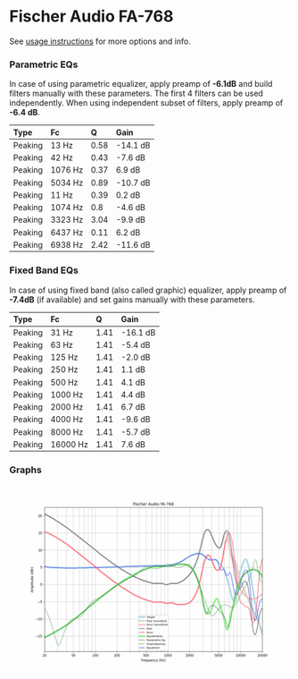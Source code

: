 # Fischer Audio FA-768
See [usage instructions](https://github.com/jaakkopasanen/AutoEq#usage) for more options and info.

### Parametric EQs
In case of using parametric equalizer, apply preamp of **-6.1dB** and build filters manually
with these parameters. The first 4 filters can be used independently.
When using independent subset of filters, apply preamp of **-6.4 dB**.

| Type    | Fc      |    Q | Gain     |
|:--------|:--------|:-----|:---------|
| Peaking | 13 Hz   | 0.58 | -14.1 dB |
| Peaking | 42 Hz   | 0.43 | -7.6 dB  |
| Peaking | 1076 Hz | 0.37 | 6.9 dB   |
| Peaking | 5034 Hz | 0.89 | -10.7 dB |
| Peaking | 11 Hz   | 0.39 | 0.2 dB   |
| Peaking | 1074 Hz | 0.8  | -4.6 dB  |
| Peaking | 3323 Hz | 3.04 | -9.9 dB  |
| Peaking | 6437 Hz | 0.11 | 6.2 dB   |
| Peaking | 6938 Hz | 2.42 | -11.6 dB |

### Fixed Band EQs
In case of using fixed band (also called graphic) equalizer, apply preamp of **-7.4dB**
(if available) and set gains manually with these parameters.

| Type    | Fc       |    Q | Gain     |
|:--------|:---------|:-----|:---------|
| Peaking | 31 Hz    | 1.41 | -16.1 dB |
| Peaking | 63 Hz    | 1.41 | -5.4 dB  |
| Peaking | 125 Hz   | 1.41 | -2.0 dB  |
| Peaking | 250 Hz   | 1.41 | 1.1 dB   |
| Peaking | 500 Hz   | 1.41 | 4.1 dB   |
| Peaking | 1000 Hz  | 1.41 | 4.4 dB   |
| Peaking | 2000 Hz  | 1.41 | 6.7 dB   |
| Peaking | 4000 Hz  | 1.41 | -9.6 dB  |
| Peaking | 8000 Hz  | 1.41 | -5.7 dB  |
| Peaking | 16000 Hz | 1.41 | 7.6 dB   |

### Graphs
![](./Fischer%20Audio%20FA-768.png)